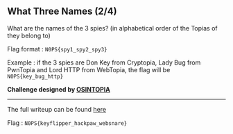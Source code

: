 ## What Three Names (2/4)
What are the names of the 3 spies? (in alphabetical order of the Topias of they belong to)

Flag  format : `N0PS{spy1_spy2_spy3}`  

Example : if the 3 spies are Don Key from Cryptopia, Lady Bug from PwnTopia and Lord HTTP from WebTopia, the flag will be `N0PS{key_bug_http}`

**Challenge designed by [OSINTOPIA](https://ozint.eu/)**

--------
The full writeup can be found [here](../wu-osintopia.pdf)  

Flag : `N0PS{keyflipper_hackpaw_websnare}`
